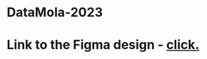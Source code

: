 # DataMola-2023
# Link to the Figma design - [click.](<https://www.figma.com/file/HP52qADN89WTbBPvmhZShS/task1?node-id=0%3A1&t=x4bf3HiEj0Dh6pdO-1>)
